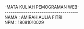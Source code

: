 -MATA KULIAH PEMOGRAMAN WEB- <br/>
--------------------------------------<br/>
NAMA  : AMIRAH AULIA FITRI <br/>
NPM   : 18081010029
